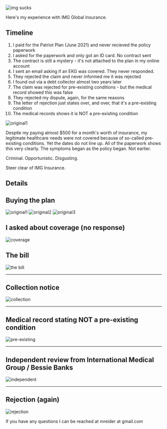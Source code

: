 ---
---

![img sucks](imgsucks.png)

Here's my experience with IMG Global Insurance.

## Timeline

1. I paid for the Patriot Plan (June 2021) and never recieved the policy paperwork
2. I asked for the paperwork and only got an ID card. No contract sent
3. The contract is still a mystery - it's not attached to the plan in my online account
4. I sent an email asking if an EKG was covered. They never responded.
5. They rejected the claim and never informed me it was rejected
6. I found out via a debt collector almost two years later
7. The claim was rejected for pre-existing conditions - but the medical record showed this was false
8. They rejected my dispute, again, for the same reasons
9. The letter of rejection just states over, and over, that it's a pre-existing condition
10. The medical records shows it is NOT a pre-existing condition

![original1](timeline.png)

Despite my paying almost $500 for a month's worth of insurance, my legitimate healthcare needs were not covered because of so-called pre-existing conditions. Yet the dates do not line up. All of the paperwork shows this very clearly. The symptoms began as the policy began. Not earlier.

Criminal. 
Opportunistic. 
Disgusting. 

Steer clear of IMG Insurance.

## Details

## Buying the plan

![original1](original1.png)
![original2](original2.png)
![original3](original3.png)

## I asked about coverage (no response)

![coverage](coverage.png)

## The bill

![the bill](bill.png)

<hr>

## Collection notice

![collection](collection.png)

<hr>

## Medical record stating NOT a pre-existing condition

![pre-existing](pre-existing.png)

<hr>

## Independent review from International Medical Group / Bessie Banks

![independent](independent.png)

<hr>

## Rejection (again)

![rejection](rejection.png)

If you have any questions I can be reached at mreider at gmail.com






